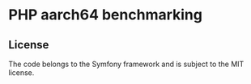 # PHP aarch64 benchmarking

## License

The code belongs to the Symfony framework and is subject to the MIT license.
